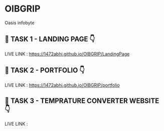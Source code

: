 # OIBGRIP
Oasis infobyte

## 🔗 TASK 1 - LANDING PAGE  👇

LIVE LINK : https://1472abhi.github.io/OIBGRIP/LandingPage

## 🔗 TASK 2 - PORTFOLIO  👇

LIVE LINK : https://1472abhi.github.io/OIBGRIP/portfolio

## 🔗 TASK 3 - TEMPRATURE CONVERTER WEBSITE  👇
LIVE LINK : 

